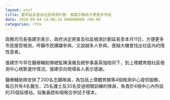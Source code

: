 ```yaml
---
layout: post
title: 當局延長普及社區檢測計劃　張建宗稱為方便更多市民
date: 2020-09-04 14:00:34.000000000 +08:00
categories: rthk
---
```


政務司司長張建宗表示，政府決定將普及社區檢測計劃延長至本月11日，方便更多市民接受檢測，呼籲市民踴躍參與，又說越多人參與，便越大機會找出社區內的隱性患者。

張建宗今早在醫療輔助隊總監陳漢儀及總參事黃英強陪同下，到上環體育館社區檢測中心視察運作情況。張建宗向現場各人表示感謝。

醫療輔助隊安排了200名志願隊員，為包括上環體育館等4個檢測中心提供服務，每日共有4名醫生、25名護士及30名受過相關訓練的隊員，負責於4個中心內所設的35個採樣站，採集鼻腔和咽喉合併拭子樣本。
